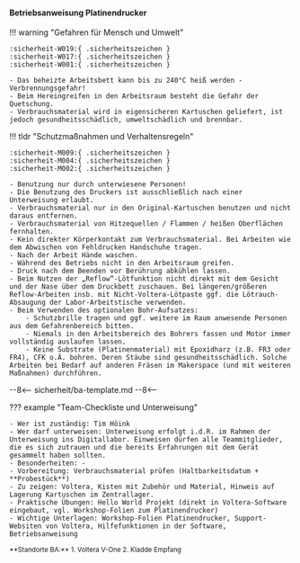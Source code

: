#### Betriebsanweisung Platinendrucker

!!! warning "Gefahren für Mensch und Umwelt"

	:sicherheit-W019:{ .sicherheitszeichen }
	:sicherheit-W017:{ .sicherheitszeichen }
	:sicherheit-W001:{ .sicherheitszeichen }
	
	- Das beheizte Arbeitsbett kann bis zu 240°C heiß werden - Verbrennungsgefahr!
	- Beim Hereingreifen in den Arbeitsraum besteht die Gefahr der Quetschung.
	- Verbrauchsmaterial wird in eigensicheren Kartuschen geliefert, ist jedoch gesundheitsschädlich, umweltschädlich und brennbar.

!!! tldr "Schutzmaßnahmen und Verhaltensregeln"

	:sicherheit-M009:{ .sicherheitszeichen }
	:sicherheit-M004:{ .sicherheitszeichen }
	:sicherheit-M002:{ .sicherheitszeichen }

	- Benutzung nur durch unterwiesene Personen! 
	- Die Benutzung des Druckers ist ausschließlich nach einer Unterweisung erlaubt.
	- Verbrauchsmaterial nur in den Original-Kartuschen benutzen und nicht daraus entfernen.
	- Verbrauchsmaterial von Hitzequellen / Flammen / heißen Oberflächen fernhalten.
	- Kein direkter Körperkontakt zum Verbrauchsmaterial. Bei Arbeiten wie dem Abwischen von Fehldrucken Handschuhe tragen.
	- Nach der Arbeit Hände waschen.
	- Während des Betriebs nicht in den Arbeitsraum greifen.
	- Druck nach dem Beenden vor Berührung abkühlen lassen.
	- Beim Nutzen der „Reflow“-Lötfunktion nicht direkt mit dem Gesicht und der Nase über dem Druckbett zuschauen. Bei längeren/größeren Reflow-Arbeiten insb. mit Nicht-Voltera-Lötpaste ggf. die Lötrauch-Absaugung der Labor-Arbeitstische verwenden.
	- Beim Verwenden des optionalen Bohr-Aufsatzes:
		- Schutzbrille tragen und ggf. weitere im Raum anwesende Personen aus dem Gefahrenbereich bitten.
		- Niemals in den Arbeitsbereich des Bohrers fassen und Motor immer vollständig auslaufen lassen.
		- Keine Substrate (Platinenmaterial) mit Epoxidharz (z.B. FR3 oder FR4), CFK o.Ä. bohren. Deren Stäube sind gesundheitsschädlich. Solche Arbeiten bei Bedarf auf anderen Fräsen im Makerspace (und mit weiteren Maßnahmen) durchführen.

--8<--
sicherheit/ba-template.md
--8<--

??? example "Team-Checkliste und Unterweisung"

	- Wer ist zuständig: Tim Höink
	- Wer darf unterweisen: Unterweisung erfolgt i.d.R. im Rahmen der Unterweisung ins Digitallabor. Einweisen dürfen alle Teammitglieder, die es sich zutrauen und die bereits Erfahrungen mit dem Gerät gesammelt haben sollten. 
	- Besonderheiten: -
	- Vorbereitung: Verbrauchsmaterial prüfen (Haltbarkeitsdatum + **Probestück**)
	- Zu zeigen: Voltera, Kisten mit Zubehör und Material, Hinweis auf Lagerung Kartuschen im Zentrallager. 
	- Praktische Übungen: Hello World Projekt (direkt in Voltera-Software eingebaut, vgl. Workshop-Folien zum Platinendrucker)
	- Wichtige Unterlagen: Workshop-Folien Platinendrucker, Support-Websiten von Voltera, Hilfefunktionen in der Software, Betriebsanweisung

<small>
**Standorte  BA:** 1. Voltera V-One 2. Kladde Empfang
</small>
